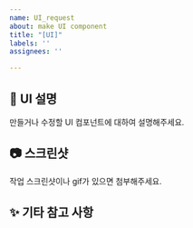```yaml
---
name: UI_request
about: make UI component
title: "[UI]"
labels: ''
assignees: ''

---
```


## 📌 UI 설명
만들거나 수정할 UI 컴포넌트에 대하여 설명해주세요.

## 📷 스크린샷
작업 스크린샷이나 gif가 있으면 첨부해주세요.

## ✨ 기타 참고 사항
